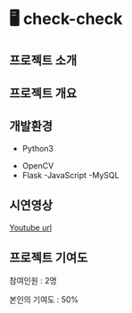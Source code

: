 # 🖥 check-check
## 프로젝트 소개

## 프로젝트 개요
## 개발환경
- Python3
+ OpenCV
+ Flask
-JavaScript
-MySQL
## 시연영상
[Youtube url](https://youtu.be/0cRU8s9MtRU)
## 프로젝트 기여도
참여인원 : 2명

본인의 기여도 : 50%
